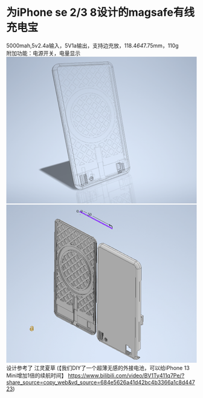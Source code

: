 # 为iPhone se 2/3 8设计的magsafe有线充电宝
5000mah,5v2.4a输入，5V1a输出，支持边充放，118.4*64*7.75mm，110g  
附加功能：电源开关，电量显示  
![1](https://github.com/stqwe1/Magsafe-wired-power-bank-designed-for-iPhone-se-2-3-8/blob/c06f763af8dbf061ae964093951820908f9b1a78/clipboard-image-1737108089.png)
![1](https://github.com/stqwe1/Magsafe-wired-power-bank-designed-for-iPhone-se-2-3-8/blob/3e0877fa1d2ef1791f93f4444e957000f46b75e1/clipboard-image-1737107880.png)
设计参考了 江灵夏草 (【我们DIY了一个超薄无感的外接电池，可以给iPhone 13 Mini增加1倍的续航时间】 https://www.bilibili.com/video/BV1Ty411q7Pe/?share_source=copy_web&vd_source=684e5626a41d42bc4b3366a1c8d44723)
